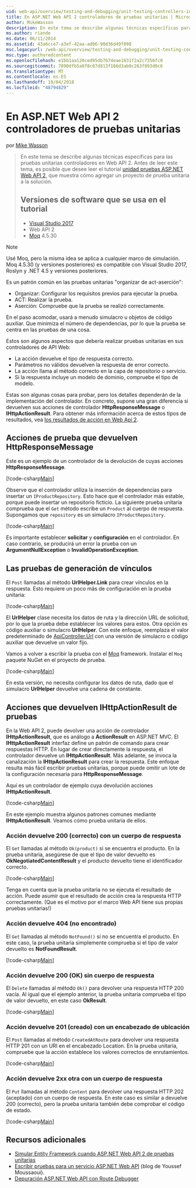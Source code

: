 ```yaml
---
uid: web-api/overview/testing-and-debugging/unit-testing-controllers-in-web-api
title: En ASP.NET Web API 2 controladores de pruebas unitarias | Microsoft Docs
author: MikeWasson
description: En este tema se describe algunas técnicas específicas para las pruebas unitarias controladores en Web API 2. Antes de leer este tema, es posible que desea leer el tutorial unidad...
ms.author: riande
ms.date: 06/11/2014
ms.assetid: 43a6cce7-a3ef-42aa-ad06-90d36d49f098
msc.legacyurl: /web-api/overview/testing-and-debugging/unit-testing-controllers-in-web-api
msc.type: authoredcontent
ms.openlocfilehash: e1bb1aa120ced95db7674eae1831f2a2c7356fc0
ms.sourcegitcommit: 7890dfb5a8f8c07d813f166d3ab0c263f893d0c6
ms.translationtype: MT
ms.contentlocale: es-ES
ms.lasthandoff: 10/04/2018
ms.locfileid: "48794829"
---
```

<a name="unit-testing-controllers-in-aspnet-web-api-2"></a>En ASP.NET Web API 2 controladores de pruebas unitarias
====================
por [Mike Wasson](https://github.com/MikeWasson)

> En este tema se describe algunas técnicas específicas para las pruebas unitarias controladores en Web API 2. Antes de leer este tema, es posible que desee leer el tutorial [unidad pruebas ASP.NET Web API 2](unit-testing-with-aspnet-web-api.md), que muestra cómo agregar un proyecto de prueba unitaria a la solución.
>
> ## <a name="software-versions-used-in-the-tutorial"></a>Versiones de software que se usa en el tutorial
>
> - [Visual Studio 2017](https://visualstudio.microsoft.com/downloads/?utm_medium=microsoft&utm_source=docs.microsoft.com&utm_campaign=button+cta&utm_content=download+vs2017)
> - Web API 2
> - [Moq](https://github.com/Moq) 4.5.30

> [!NOTE]
> Usé Moq, pero la misma idea se aplica a cualquier marco de simulación. Moq 4.5.30 (y versiones posteriores) es compatible con Visual Studio 2017, Roslyn y .NET 4.5 y versiones posteriores.

Es un patrón común en las pruebas unitarias &quot;organizar de act-aserción&quot;:

- Organizar: Configurar los requisitos previos para ejecutar la prueba.
- ACT: Realizar la prueba.
- Aserción: Compruebe que la prueba se realizó correctamente.

En el paso acomodar, usará a menudo simulacro u objetos de código auxiliar. Que minimiza el número de dependencias, por lo que la prueba se centra en las pruebas de una cosa.

Estos son algunos aspectos que debería realizar pruebas unitarias en sus controladores de API Web:

- La acción devuelve el tipo de respuesta correcto.
- Parámetros no válidos devuelven la respuesta de error correcto.
- La acción llama al método correcto en la capa de repositorio o servicio.
- Si la respuesta incluye un modelo de dominio, compruebe el tipo de modelo.

Estas son algunas cosas para probar, pero los detalles dependerán de la implementación del controlador. En concreto, supone una gran diferencia si devuelven sus acciones de controlador **HttpResponseMessage** o **IHttpActionResult**. Para obtener más información acerca de estos tipos de resultados, vea [los resultados de acción en Web Api 2](../getting-started-with-aspnet-web-api/action-results.md).

## <a name="testing-actions-that-return-httpresponsemessage"></a>Acciones de prueba que devuelven HttpResponseMessage

Este es un ejemplo de un controlador de la devolución de cuyas acciones **HttpResponseMessage**.

[!code-csharp[Main](unit-testing-controllers-in-web-api/samples/sample1.cs)]

Observe que el controlador utiliza la inserción de dependencias para insertar un `IProductRepository`. Esto hace que el controlador más estable, porque puede insertar un repositorio ficticio. La siguiente prueba unitaria comprueba que el `Get` método escribe un `Product` al cuerpo de respuesta. Supongamos que `repository` es un simulacro `IProductRepository`.

[!code-csharp[Main](unit-testing-controllers-in-web-api/samples/sample2.cs)]

Es importante establecer **solicitar** y **configuración** en el controlador. En caso contrario, se producirá un error la prueba con un **ArgumentNullException** o **InvalidOperationException**.

## <a name="testing-link-generation"></a>Las pruebas de generación de vínculos

El `Post` llamadas al método **UrlHelper.Link** para crear vínculos en la respuesta. Esto requiere un poco más de configuración en la prueba unitaria:

[!code-csharp[Main](unit-testing-controllers-in-web-api/samples/sample3.cs)]

El **UrlHelper** clase necesita los datos de ruta y la dirección URL de solicitud, por lo que la prueba debe establecer los valores para estos. Otra opción es código auxiliar o simulacro **UrlHelper**. Con este enfoque, reemplaza el valor predeterminado de [ApiController.Url](https://msdn.microsoft.com/library/system.web.http.apicontroller.url.aspx) con una versión de simulacro o código auxiliar que devuelve un valor fijo.

Vamos a volver a escribir la prueba con el [Moq](https://github.com/Moq) framework. Instalar el `Moq` paquete NuGet en el proyecto de prueba.

[!code-csharp[Main](unit-testing-controllers-in-web-api/samples/sample4.cs)]

En esta versión, no necesita configurar los datos de ruta, dado que el simulacro **UrlHelper** devuelve una cadena de constante.


## <a name="testing-actions-that-return-ihttpactionresult"></a>Acciones que devuelven IHttpActionResult de pruebas

En la Web API 2, puede devolver una acción de controlador **IHttpActionResult**, que es análogo a **ActionResult** en ASP.NET MVC. El **IHttpActionResult** interfaz define un patrón de comando para crear respuestas HTTP. En lugar de crear directamente la respuesta, el controlador devuelve un **IHttpActionResult**. Más adelante, se invoca la canalización la **IHttpActionResult** para crear la respuesta. Este enfoque resulta más fácil escribir pruebas unitarias, porque puede omitir un lote de la configuración necesaria para **HttpResponseMessage**.

Aquí es un controlador de ejemplo cuya devolución acciones **IHttpActionResult**.

[!code-csharp[Main](unit-testing-controllers-in-web-api/samples/sample5.cs)]

En este ejemplo muestra algunos patrones comunes mediante **IHttpActionResult**. Veamos cómo prueba unitaria de ellos.

### <a name="action-returns-200-ok-with-a-response-body"></a>Acción devuelve 200 (correcto) con un cuerpo de respuesta

El `Get` llamadas al método `Ok(product)` si se encuentra el producto. En la prueba unitaria, asegúrese de que el tipo de valor devuelto es **OkNegotiatedContentResult** y el producto devuelto tiene el identificador correcto.

[!code-csharp[Main](unit-testing-controllers-in-web-api/samples/sample6.cs)]

Tenga en cuenta que la prueba unitaria no se ejecuta el resultado de acción. Puede asumir que el resultado de acción crea la respuesta HTTP correctamente. (Que es el motivo por el marco Web API tiene sus propias pruebas unitarias!)

### <a name="action-returns-404-not-found"></a>Acción devuelve 404 (no encontrado)

El `Get` llamadas al método `NotFound()` si no se encuentra el producto. En este caso, la prueba unitaria simplemente comprueba si el tipo de valor devuelto es **NotFoundResult**.

[!code-csharp[Main](unit-testing-controllers-in-web-api/samples/sample7.cs)]

### <a name="action-returns-200-ok-with-no-response-body"></a>Acción devuelve 200 (OK) sin cuerpo de respuesta

El `Delete` llamadas al método `Ok()` para devolver una respuesta HTTP 200 vacía. Al igual que el ejemplo anterior, la prueba unitaria comprueba el tipo de valor devuelto, en este caso **OkResult**.

[!code-csharp[Main](unit-testing-controllers-in-web-api/samples/sample8.cs)]

### <a name="action-returns-201-created-with-a-location-header"></a>Acción devuelve 201 (creado) con un encabezado de ubicación

El `Post` llamadas al método `CreatedAtRoute` para devolver una respuesta HTTP 201 con un URI en el encabezado Location. En la prueba unitaria, compruebe que la acción establece los valores correctos de enrutamientos.

[!code-csharp[Main](unit-testing-controllers-in-web-api/samples/sample9.cs)]

### <a name="action-returns-another-2xx-with-a-response-body"></a>Acción devuelve 2xx otra con un cuerpo de respuesta

El `Put` llamadas al método `Content` para devolver una respuesta HTTP 202 (aceptado) con un cuerpo de respuesta. En este caso es similar a devuelve 200 (correcto), pero la prueba unitaria también debe comprobar el código de estado.

[!code-csharp[Main](unit-testing-controllers-in-web-api/samples/sample10.cs)]

## <a name="additional-resources"></a>Recursos adicionales

- [Simular Entity Framework cuando ASP.NET Web API 2 de pruebas unitarias](mocking-entity-framework-when-unit-testing-aspnet-web-api-2.md)
- [Escribir pruebas para un servicio ASP.NET Web API](https://blogs.msdn.com/b/youssefm/archive/2013/01/28/writing-tests-for-an-asp-net-webapi-service.aspx) (blog de Youssef Moussaoui).
- [Depuración ASP.NET Web API con Route Debugger](https://blogs.msdn.com/b/webdev/archive/2013/04/04/debugging-asp-net-web-api-with-route-debugger.aspx)
